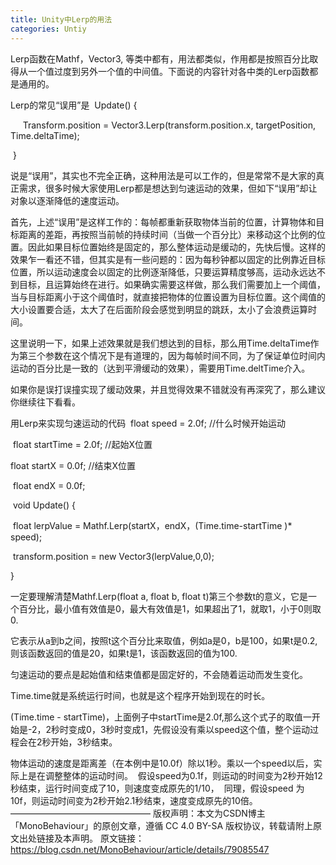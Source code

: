 ```yaml
---
title: Unity中Lerp的用法
categories: Untiy
---
```


Lerp函数在Mathf，Vector3, 等类中都有，用法都类似，作用都是按照百分比取得从一个值过度到另外一个值的中间值。下面说的内容针对各中类的Lerp函数都是通用的。

Lerp的常见“误用”是
 Update() { 

     Transform.position = Vector3.Lerp(transform.position.x, targetPosition, Time.deltaTime);

 }

说是“误用”，其实也不完全正确，这种用法是可以工作的，但是常常不是大家的真正需求，很多时候大家使用Lerp都是想达到匀速运动的效果，但如下“误用”却让对象以逐渐降低的速度运动。

首先，上述“误用”是这样工作的：每帧都重新获取物体当前的位置，计算物体和目标距离的差距，再按照当前帧的持续时间（当做一个百分比）来移动这个比例的位置。因此如果目标位置始终是固定的，那么整体运动是缓动的，先快后慢。这样的效果乍一看还不错，但其实是有一些问题的：因为每秒钟都以固定的比例靠近目标位置，所以运动速度会以固定的比例逐渐降低，只要运算精度够高，运动永远达不到目标，且运算始终在进行。如果确实需要这样做，那么我们需要加上一个阈值，当与目标距离小于这个阈值时，就直接把物体的位置设置为目标位置。这个阈值的大小设置要合适，太大了在后面阶段会感觉到明显的跳跃，太小了会浪费运算时间。

这里说明一下，如果上述效果就是我们想达到的目标，那么用Time.deltaTime作为第三个参数在这个情况下是有道理的，因为每帧时间不同，为了保证单位时间内运动的百分比是一致的（达到平滑缓动的效果），需要用Time.deltTime介入。

如果你是误打误撞实现了缓动效果，并且觉得效果不错就没有再深究了，那么建议你继续往下看看。

用Lerp来实现匀速运动的代码
 float speed = 2.0f; //什么时候开始运动

 float startTime = 2.0f; //起始X位置 

float startX = 0.0f; //结束X位置

 float endX = 0.0f;

 void Update() { 

 float lerpValue = Mathf.Lerp(startX，endX，(Time.time-startTime )* speed);

 transform.position = new Vector3(lerpValue,0,0); 

} 

一定要理解清楚Mathf.Lerp(float a, float b, float t)第三个参数t的意义，它是一个百分比，最小值有效值是0，最大有效值是1，如果超出了1，就取1，小于0则取0.

它表示从a到b之间，按照t这个百分比来取值，例如a是0，b是100，如果t是0.2,则该函数返回的值是20，如果t是1，该函数返回的值为100.

匀速运动的要点是起始值和结束值都是固定好的，不会随着运动而发生变化。

Time.time就是系统运行时间，也就是这个程序开始到现在的时长。

(Time.time - startTime)，上面例子中startTime是2.0f,那么这个式子的取值一开始是-2，2秒时变成0，3秒时变成1，先假设没有乘以speed这个值，整个运动过程会在2秒开始，3秒结束。

物体运动的速度是距离差（在本例中是10.0f）除以1秒。乘以一个speed以后，实际上是在调整整体的运动时间。 
假设speed为0.1f，则运动的时间变为2秒开始12秒结束，运行时间变成了10，则速度变成原先的1/10， 
同理，假设speed 为10f，则运动时间变为2秒开始2.1秒结束，速度变成原先的10倍。
————————————————
版权声明：本文为CSDN博主「MonoBehaviour」的原创文章，遵循 CC 4.0 BY-SA 版权协议，转载请附上原文出处链接及本声明。
原文链接：https://blog.csdn.net/MonoBehaviour/article/details/79085547
